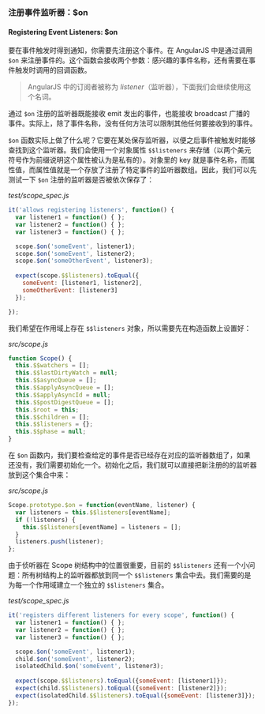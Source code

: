 ### 注册事件监听器：$on
#### Registering Event Listeners: $on

要在事件触发时得到通知，你需要先注册这个事件。在 AngularJS 中是通过调用 `$on` 来注册事件的。这个函数会接收两个参数：感兴趣的事件名称，还有需要在事件触发时调用的回调函数。

> AngularJS 中的订阅者被称为 _listener_（监听器），下面我们会继续使用这个名词。

通过 `$on` 注册的监听器既能接收 emit 发出的事件，也能接收 broadcast 广播的事件。实际上，除了事件名称，没有任何方法可以限制其他任何要接收到的事件。

`$on` 函数实际上做了什么呢？它要在某处保存监听器，以便之后事件被触发时能够查找到这个监听器。我们会使用一个对象属性 `$$listeners` 来存储（以两个美元符号作为前缀说明这个属性被认为是私有的）。对象里的 key 就是事件名称，而属性值，而属性值就是一个存放了注册了特定事件的监听器数组。因此，我们可以先测试一下 `$on` 注册的监听器是否被依次保存了：

_test/scope_spec.js_

```js
it('allows registering listeners', function() {
  var listener1 = function() { };
  var listener2 = function() { };
  var listener3 = function() { };

  scope.$on('someEvent', listener1);
  scope.$on('someEvent', listener2);
  scope.$on('someOtherEvent', listener3);
  
  expect(scope.$$listeners).toEqual({
    someEvent: [listener1, listener2],
    someOtherEvent: [listener3]
  });

});
```

我们希望在作用域上存在 `$$listeners` 对象，所以需要先在构造函数上设置好：

_src/scope.js_

```js
function Scope() {
  this.$$watchers = [];
  this.$$lastDirtyWatch = null;
  this.$$asyncQueue = [];
  this.$$applyAsyncQueue = [];
  this.$$applyAsyncId = null;
  this.$$postDigestQueue = [];
  this.$root = this;
  this.$$children = [];
  this.$$listeners = {};
  this.$$phase = null;
}
```

在 `$on` 函数内，我们要检查给定的事件是否已经存在对应的监听器数组了，如果还没有，我们需要初始化一个。初始化之后，我们就可以直接把新注册的的监听器放到这个集合中来：

_src/scope.js_

```js
Scope.prototype.$on = function(eventName, listener) {
  var listeners = this.$$listeners[eventName];
  if (!listeners) {
    this.$$listeners[eventName] = listeners = [];
  }
  listeners.push(listener);
};
```

由于侦听器在 Scope 树结构中的位置很重要，目前的 `$$listeners` 还有一个小问题：所有树结构上的监听器都放到同一个 `$$listeners` 集合中去。我们需要的是为每一个作用域建立一个独立的 `$$listeners` 集合。

_test/scope_spec.js_

```js
it('registers different listeners for every scope', function() {
  var listener1 = function() { };
  var listener2 = function() { };
  var listener3 = function() { };

  scope.$on('someEvent', listener1);
  child.$on('someEvent', listener2);
  isolatedChild.$on('someEvent', listener3);
  
  expect(scope.$$listeners).toEqual({someEvent: [listener1]});
  expect(child.$$listeners).toEqual({someEvent: [listener2]});
  expect(isolatedChild.$$listeners).toEqual({someEvent: [listener3]});
});
```
